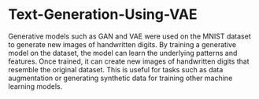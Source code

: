 # Text-Generation-Using-VAE


Generative models such as GAN and VAE were used on the MNIST dataset to generate new images of handwritten digits. By training a generative model on the dataset, the model can learn the underlying patterns and features. Once trained, it can create new images of handwritten digits that resemble the original dataset. This is useful for tasks such as data augmentation or generating synthetic data for training other machine learning models.
